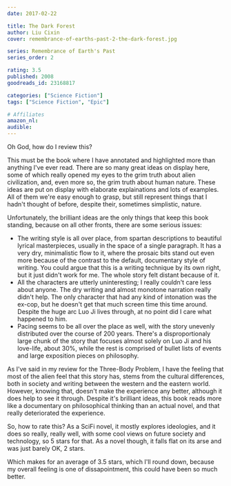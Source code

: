 ```yaml
---
date: 2017-02-22

title: The Dark Forest
author: Liu Cixin
cover: remembrance-of-earths-past-2-the-dark-forest.jpg

series: Remembrance of Earth's Past
series_order: 2

rating: 3.5
published: 2008
goodreads_id: 23168817

categories: ["Science Fiction"]
tags: ["Science Fiction", "Epic"]

# Affiliates
amazon_nl: 
audible: 
---
```


Oh God, how do I review this?

<!--more-->

This must be the book where I have annotated and highlighted more than anything I've ever read. There are so many great ideas on display here, some of which really opened my eyes to the grim truth about alien civilization, and, even more so, the grim truth about human nature. These ideas are put on display with elaborate explainations and lots of examples. All of them we're easy enough to grasp, but still represent things that I hadn't thought of before, despite their, sometimes simplistic, nature.

Unfortunately, the brilliant ideas are the only things that keep this book standing, because on all other fronts, there are some serious issues:

- The writing style is all over place, from spartan descriptions to beautiful lyrical masterpieces, usually in the space of a single paragraph. It has a very dry, minimalistic flow to it, where the prosaic bits stand out even more because of the contrast to the default, documentary style of writing. You could argue that this is a writing technique by its own right, but it just didn't work for me. The whole story felt distant because of it.
- All the characters are utterly uninteresting; I really couldn't care less about anyone. The dry writing and almost monotone narration really didn't help. The only character that had any kind of intonation was the ex-cop, but he doesn't get that much screen time this time around. Despite the huge arc Luo Ji lives through, at no point did I care what happened to him.
- Pacing seems to be all over the place as well, with the story unevenly distributed over the course of 200 years. There's a disproportionaly large chunk of the story that focuses almost solely on Luo Ji and his love-life, about 30%, while the rest is comprised of bullet lists of events and large exposition pieces on philosophy.

As I've said in my review for the Three-Body Problem, I have the feeling that most of the alien feel that this story has, stems from the cultural differences, both in society and writing between the western and the eastern world. However, knowing that, doesn't make the experience any better, although it does help to see it through. Despite it's brilliant ideas, this book reads more like a documentary on philosophical thinking than an actual novel, and that really deteriorated the experience.

So, how to rate this? As a SciFi novel, it mostly explores ideologies, and it does so really, really well, with some cool views on future society and technology, so 5 stars for that. As a novel though, it falls flat on its arse and was just barely OK, 2 stars.

Which makes for an average of 3.5 stars, which I'll round down, because my overall feeling is one of dissapointment, this could have been so much better.
